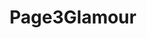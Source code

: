 ---
title: Page3Glamour
crosslinks:
- AmateursVideos
- lucypinder
- TamazinCrossman
- sophiereade
- SpankSafe
- LShima
- EllisAttard
- Sammy_Braddy
- mellisaclarke
- Sophie_Coady
- RachelRiley
- Camgirlsvideos
---